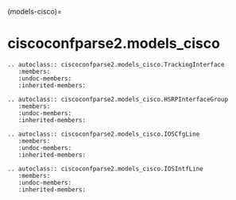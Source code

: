 (models-cisco)=

# ciscoconfparse2.models_cisco

```{eval-rst}
.. autoclass:: ciscoconfparse2.models_cisco.TrackingInterface
   :members:
   :undoc-members:
   :inherited-members:
```

```{eval-rst}
.. autoclass:: ciscoconfparse2.models_cisco.HSRPInterfaceGroup
   :members:
   :undoc-members:
   :inherited-members:

```

```{eval-rst}
.. autoclass:: ciscoconfparse2.models_cisco.IOSCfgLine
   :members:
   :undoc-members:
   :inherited-members:
```

```{eval-rst}
.. autoclass:: ciscoconfparse2.models_cisco.IOSIntfLine
   :members:
   :undoc-members:
   :inherited-members:
```
